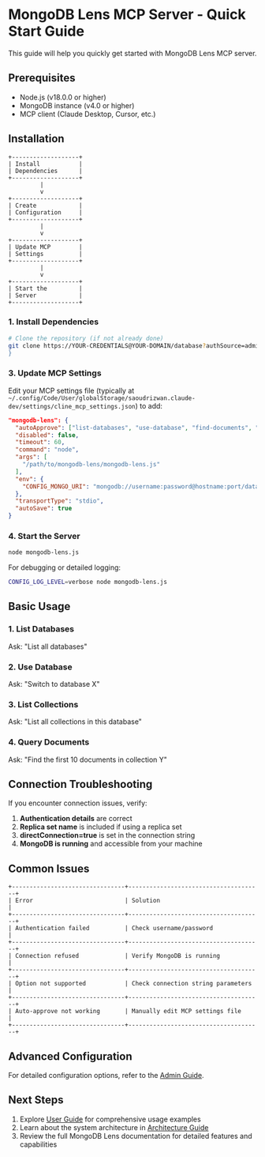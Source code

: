 # MongoDB Lens MCP Server - Quick Start Guide

This guide will help you quickly get started with MongoDB Lens MCP server.

## Prerequisites

- Node.js (v18.0.0 or higher)
- MongoDB instance (v4.0 or higher)
- MCP client (Claude Desktop, Cursor, etc.)

## Installation

```
+-------------------+
| Install           |
| Dependencies      |
+-------------------+
         |
         v
+-------------------+
| Create            |
| Configuration     |
+-------------------+
         |
         v
+-------------------+
| Update MCP        |
| Settings          |
+-------------------+
         |
         v
+-------------------+
| Start the         |
| Server            |
+-------------------+
```

### 1. Install Dependencies

```bash
# Clone the repository (if not already done)
git clone https://YOUR-CREDENTIALS@YOUR-DOMAIN/database?authSource=admin&replicaSet=replicaSetName&retryWrites=true&w=majority&directConnection=true"
}
```

### 3. Update MCP Settings

Edit your MCP settings file (typically at `~/.config/Code/User/globalStorage/saoudrizwan.claude-dev/settings/cline_mcp_settings.json`) to add:

```json
"mongodb-lens": {
  "autoApprove": ["list-databases", "use-database", "find-documents", "..."],
  "disabled": false,
  "timeout": 60,
  "command": "node",
  "args": [
    "/path/to/mongodb-lens/mongodb-lens.js"
  ],
  "env": {
    "CONFIG_MONGO_URI": "mongodb://username:password@hostname:port/database?authSource=admin&replicaSet=replicaSetName&retryWrites=true&w=majority&directConnection=true"
  },
  "transportType": "stdio",
  "autoSave": true
}
```

### 4. Start the Server

```bash
node mongodb-lens.js
```

For debugging or detailed logging:

```bash
CONFIG_LOG_LEVEL=verbose node mongodb-lens.js
```

## Basic Usage

### 1. List Databases
Ask: "List all databases"

### 2. Use Database
Ask: "Switch to database X"

### 3. List Collections
Ask: "List all collections in this database"

### 4. Query Documents
Ask: "Find the first 10 documents in collection Y"

## Connection Troubleshooting

If you encounter connection issues, verify:

1. **Authentication details** are correct
2. **Replica set name** is included if using a replica set
3. **directConnection=true** is set in the connection string
4. **MongoDB is running** and accessible from your machine

## Common Issues

```
+--------------------------------+--------------------------------------+
| Error                          | Solution                             |
+--------------------------------+--------------------------------------+
| Authentication failed          | Check username/password              |
+--------------------------------+--------------------------------------+
| Connection refused             | Verify MongoDB is running            |
+--------------------------------+--------------------------------------+
| Option not supported           | Check connection string parameters    |
+--------------------------------+--------------------------------------+
| Auto-approve not working       | Manually edit MCP settings file      |
+--------------------------------+--------------------------------------+
```

## Advanced Configuration

For detailed configuration options, refer to the [Admin Guide](admin-guide.md).

## Next Steps

1. Explore [User Guide](user-guide.md) for comprehensive usage examples
2. Learn about the system architecture in [Architecture Guide](architecture.md)
3. Review the full MongoDB Lens documentation for detailed features and capabilities
